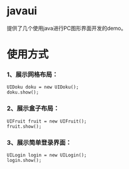 # javaui

提供了几个使用java进行PC图形界面开发的demo。

# 使用方式

### 1、展示网格布局：

```
UIDoku doku = new UIDoku();
doku.show();
```
### 2、展示盒子布局：

```
UIFruit fruit = new UIFruit();
fruit.show();
```
### 3、展示简单登录界面：

```
UILogin login = new UILogin();
login.show();
```
